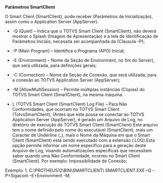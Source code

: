       

**Parâmetros SmartClient** 

  

  

O Smart Client (SmartClient), pode receber (Parâmetros de Inicialização), assim como o Application Server (AppServer). 

  

  

-   -Q (Quiet) – Indica que o TOTVS Smart Client (SmartClient), não deverá mostrar o Splash (Imagem de Apresentação) e a tela de identificação de Parâmetros Iniciais, necessita ser acompanhada da (Cláusula –P);  
    

  

-   -P (Main Program) – Identifica o Programa (APO) Inicial;  
    

  

-   -E (Environment) – Nome da Seção de Environment, no (Ini do Server), que será utilizada, para definições gerais;  
    

  

-   -C (Connection) – Nome da Seção de Conexão, que será utilizada, para a conexão ao TOTVS Application Server (AppServer);

  

  

-   -M (AllowMultiSession) – Permite múltiplas instâncias (Cópias) do TOTVS Smart Client (SmartClient), na mesma máquina.  
      
    
-   L (TOTVS Smart Client (SmartClient) Log File) – Para Não Conformidades, que ocorram no TOTVS Smart Client (TotvsSmartClient), (Antes que este possa se conectar ao TOTVS Application Server (AppServer), é gerado um Arquivo de Log, no diretório de execução do TOTVS Smart Client (SmartClient).Este arquivo tem o nome definido pelo nome do executável (SmartClient), mais um Caracter de Underline (_), mais o Nome da Máquina em que o Smart Client (SmartClient) está sendo executado com a extensão (.LOG).Esta opção permite informar um nome específico para a geração deste Arquivo de Log, visando automatizações específicas que necessitem saber quando uma Não Conformidade, ocorreu no Smart Client (SmartClient). Por exemplo: Impossibilidade de Conexão;  
    

  

Exemplo: 1. C:\PROTHEUS12\BIN\SMARTCLIENT\ SMARTCLIENT.EXE –Q –P=Sigacom –E=Environment -M;